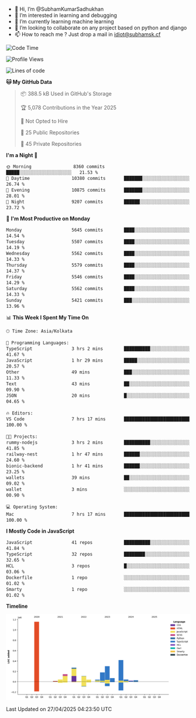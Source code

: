 - 👋 Hi, I’m @SubhamKumarSadhukhan
- 👀 I’m interested in learning and debugging
- 🌱 I’m currently learning machine learning
- 💞️ I’m looking to collaborate on any project based on python and django
- 📫 How to reach me ?
      Just drop a mail in idiot@subhamsk.cf

<!---
SubhamKumarSadhukhan/SubhamKumarSadhukhan is a ✨ special ✨ repository because its `README.md` (this file) appears on your GitHub profile.
You can click the Preview link to take a look at your changes.
--->


<!--START_SECTION:waka-->
![Code Time](http://img.shields.io/badge/Code%20Time-2%2C841%20hrs%2020%20mins-blue)

![Profile Views](http://img.shields.io/badge/Profile%20Views-1-blue)

![Lines of code](https://img.shields.io/badge/From%20Hello%20World%20I%27ve%20Written-2.9%20million%20lines%20of%20code-blue)

**🐱 My GitHub Data** 

> 📦 388.5 kB Used in GitHub's Storage 
 > 
> 🏆 5,078 Contributions in the Year 2025
 > 
> 🚫 Not Opted to Hire
 > 
> 📜 25 Public Repositories 
 > 
> 🔑 45 Private Repositories 
 > 
**I'm a Night 🦉** 

```text
🌞 Morning                8360 commits        █████░░░░░░░░░░░░░░░░░░░░   21.53 % 
🌆 Daytime                10380 commits       ███████░░░░░░░░░░░░░░░░░░   26.74 % 
🌃 Evening                10875 commits       ███████░░░░░░░░░░░░░░░░░░   28.01 % 
🌙 Night                  9207 commits        ██████░░░░░░░░░░░░░░░░░░░   23.72 % 
```
📅 **I'm Most Productive on Monday** 

```text
Monday                   5645 commits        ████░░░░░░░░░░░░░░░░░░░░░   14.54 % 
Tuesday                  5507 commits        ████░░░░░░░░░░░░░░░░░░░░░   14.19 % 
Wednesday                5562 commits        ████░░░░░░░░░░░░░░░░░░░░░   14.33 % 
Thursday                 5579 commits        ████░░░░░░░░░░░░░░░░░░░░░   14.37 % 
Friday                   5546 commits        ████░░░░░░░░░░░░░░░░░░░░░   14.29 % 
Saturday                 5562 commits        ████░░░░░░░░░░░░░░░░░░░░░   14.33 % 
Sunday                   5421 commits        ███░░░░░░░░░░░░░░░░░░░░░░   13.96 % 
```


📊 **This Week I Spent My Time On** 

```text
🕑︎ Time Zone: Asia/Kolkata

💬 Programming Languages: 
TypeScript               3 hrs 2 mins        ██████████░░░░░░░░░░░░░░░   41.67 % 
JavaScript               1 hr 29 mins        █████░░░░░░░░░░░░░░░░░░░░   20.57 % 
Other                    49 mins             ███░░░░░░░░░░░░░░░░░░░░░░   11.33 % 
Text                     43 mins             ██░░░░░░░░░░░░░░░░░░░░░░░   09.90 % 
JSON                     20 mins             █░░░░░░░░░░░░░░░░░░░░░░░░   04.65 % 

🔥 Editors: 
VS Code                  7 hrs 17 mins       █████████████████████████   100.00 % 

🐱‍💻 Projects: 
rummy-nodejs             3 hrs 2 mins        ██████████░░░░░░░░░░░░░░░   41.85 % 
railway-nest             1 hr 47 mins        ██████░░░░░░░░░░░░░░░░░░░   24.60 % 
bionic-backend           1 hr 41 mins        ██████░░░░░░░░░░░░░░░░░░░   23.25 % 
wallets                  39 mins             ██░░░░░░░░░░░░░░░░░░░░░░░   09.02 % 
wallet                   3 mins              ░░░░░░░░░░░░░░░░░░░░░░░░░   00.90 % 

💻 Operating System: 
Mac                      7 hrs 17 mins       █████████████████████████   100.00 % 
```

**I Mostly Code in JavaScript** 

```text
JavaScript               41 repos            ██████████░░░░░░░░░░░░░░░   41.84 % 
TypeScript               32 repos            ████████░░░░░░░░░░░░░░░░░   32.65 % 
HCL                      3 repos             █░░░░░░░░░░░░░░░░░░░░░░░░   03.06 % 
Dockerfile               1 repo              ░░░░░░░░░░░░░░░░░░░░░░░░░   01.02 % 
Smarty                   1 repo              ░░░░░░░░░░░░░░░░░░░░░░░░░   01.02 % 
```



**Timeline**

![Lines of Code chart](https://raw.githubusercontent.com/SubhamKumarSadhukhan/SubhamKumarSadhukhan/main/assets/bar_graph.png)


 Last Updated on 27/04/2025 04:23:50 UTC
<!--END_SECTION:waka-->
